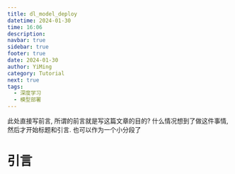 ```yaml
---
title: dl_model_deploy
datetime: 2024-01-30
time: 16:06
description: 
navbar: true
sidebar: true
footer: true
date: 2024-01-30
author: YiMing
category: Tutorial
next: true
tags:
  - 深度学习
  - 模型部署
---
```


此处直接写前言, 所谓的前言就是写这篇文章的目的?
什么情况想到了做这件事情, 然后才开始标题和引言. 也可以作为一个小分段了
# 引言
